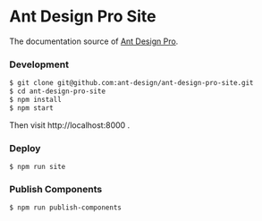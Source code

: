 # Ant Design Pro Site

The documentation source of [Ant Design Pro](https://github.com/ant-design/ant-design-pro).

### Development

```bash
$ git clone git@github.com:ant-design/ant-design-pro-site.git
$ cd ant-design-pro-site
$ npm install
$ npm start
```

Then visit http://localhost:8000 .

### Deploy

```
$ npm run site
```

### Publish Components

```
$ npm run publish-components
```
